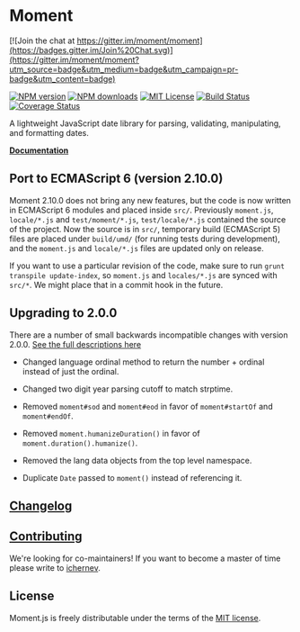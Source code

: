 # Moment

[![Join the chat at https://gitter.im/moment/moment](https://badges.gitter.im/Join%20Chat.svg)](https://gitter.im/moment/moment?utm_source=badge&utm_medium=badge&utm_campaign=pr-badge&utm_content=badge)

[![NPM version][npm-version-image]][npm-url]
[![NPM downloads][npm-downloads-image]][npm-url]
[![MIT License][license-image]][license-url]
[![Build Status][travis-image]][travis-url]
[![Coverage Status](https://coveralls.io/repos/moment/moment/badge.svg?branch=develop)](https://coveralls.io/r/moment/moment?branch=develop)

A lightweight JavaScript date library for parsing, validating, manipulating, and
formatting dates.

**[Documentation](http://momentjs.com/docs/)**

## Port to ECMAScript 6 (version 2.10.0)

Moment 2.10.0 does not bring any new features, but the code is now written in
ECMAScript 6 modules and placed inside `src/`. Previously `moment.js`,
`locale/*.js` and `test/moment/*.js`, `test/locale/*.js` contained the source of
the project. Now the source is in `src/`, temporary build (ECMAScript 5) files
are placed under `build/umd/` (for running tests during development), and the
`moment.js` and `locale/*.js` files are updated only on release.

If you want to use a particular revision of the code, make sure to run
`grunt transpile update-index`, so `moment.js` and `locales/*.js` are synced
with `src/*`. We might place that in a commit hook in the future.

## Upgrading to 2.0.0

There are a number of small backwards incompatible changes with version 2.0.0.
[See the full descriptions here](https://gist.github.com/timrwood/e72f2eef320ed9e37c51#backwards-incompatible-changes)

- Changed language ordinal method to return the number + ordinal instead of
    just the ordinal.

- Changed two digit year parsing cutoff to match strptime.

- Removed `moment#sod` and `moment#eod` in favor of `moment#startOf` and
    `moment#endOf`.

- Removed `moment.humanizeDuration()` in favor of
    `moment.duration().humanize()`.

- Removed the lang data objects from the top level namespace.

- Duplicate `Date` passed to `moment()` instead of referencing it.

## [Changelog](https://github.com/moment/moment/blob/develop/CHANGELOG.md)

## [Contributing](https://github.com/moment/moment/blob/develop/CONTRIBUTING.md)

We're looking for co-maintainers! If you want to become a master of time please
write to [ichernev](https://github.com/ichernev).

## License

Moment.js is freely distributable under the terms of the
[MIT license](https://github.com/moment/moment/blob/develop/LICENSE).

[license-image]: http://img.shields.io/badge/license-MIT-blue.svg?style=flat
[license-url]: LICENSE
[npm-url]: https://npmjs.org/package/moment
[npm-version-image]: http://img.shields.io/npm/v/moment.svg?style=flat
[npm-downloads-image]: http://img.shields.io/npm/dm/moment.svg?style=flat
[travis-url]: http://travis-ci.org/moment/moment
[travis-image]:
    http://img.shields.io/travis/moment/moment/develop.svg?style=flat
